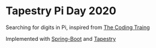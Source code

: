 # Tapestry Pi Day 2020

Searching for digits in Pi, inspired from [The Coding Traing](https://youtu.be/AkySW5uy7rU)

Implemented with [Spring-Boot](https://spring.io/spring-boot) and [Tapestry](https://tapestry.apache.org)